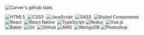 ![Carver's github stats](https://github-readme-stats.vercel.app/api?username=minumsa&show_icons=true&theme=tokyonight)
<p>
  <img alt="HTML5" src="https://img.shields.io/badge/html5-%23E34F26.svg?style=for-the-badge&logo=html5&logoColor=white"/>&nbsp
  <img alt="CSS3" src="https://img.shields.io/badge/css3-%231572B6.svg?style=for-the-badge&logo=css3&logoColor=white"/>&nbsp
  <img alt="JavaScript" src="https://img.shields.io/badge/javascript-%23323330.svg?style=for-the-badge&logo=javascript&logoColor=%23F7DF1E"/>&nbsp
  <img alt="SASS" src="https://img.shields.io/badge/SASS-hotpink.svg?style=for-the-badge&logo=SASS&logoColor=white"/>&nbsp
  <img alt="Styled Components" src="https://img.shields.io/badge/styled--components-DB7093?style=for-the-badge&logo=styled-components&logoColor=white"/>&nbsp
  <br>
  <img alt="React" src="https://img.shields.io/badge/react-%2320232a.svg?style=for-the-badge&logo=react&logoColor=%2361DAFB"/>&nbsp
  <img alt="React Native" src="https://img.shields.io/badge/react_native-%2320232a.svg?style=for-the-badge&logo=react&logoColor=%2361DAFB"/>&nbsp
  <img alt="TypeScript" src="https://img.shields.io/badge/typescript-%23007ACC.svg?style=for-the-badge&logo=typescript&logoColor=white"/>
  <img alt="Redux" src="https://img.shields.io/badge/redux-%23593d88.svg?style=for-the-badge&logo=redux&logoColor=white"/>&nbsp
  <img alt="Vue.js" src="https://img.shields.io/badge/vuejs-%2335495e.svg?style=for-the-badge&logo=Vue.js&logoColor=%234FC08D"/>&nbsp
  <br>
  <img alt="Babel" src="https://img.shields.io/badge/Babel-F9DC3e?style=for-the-badge&logo=babel&logoColor=black" />&nbsp
  <img alt="Git" src="https://img.shields.io/badge/git-%23F05033.svg?style=for-the-badge&logo=git&logoColor=white"/>&nbsp
  <img alt="GitHub" src="https://img.shields.io/badge/github-%23121011.svg?style=for-the-badge&logo=github&logoColor=white"/>
  <img alt="AWS" src="https://img.shields.io/badge/AWS-%23FF9900.svg?style=for-the-badge&logo=amazon-aws&logoColor=white"/>&nbsp
  <img alt="MongoDB" src="https://img.shields.io/badge/MongoDB-%47A248.svg?style=for-the-badge&logo=MongoDB&logoColor=black"/>
  <img alt="Photoshop" src="https://img.shields.io/badge/adobephotoshop-%2331A8FF.svg?style=for-the-badge&logo=adobephotoshop&logoColor=white"/>&nbsp
</p>
